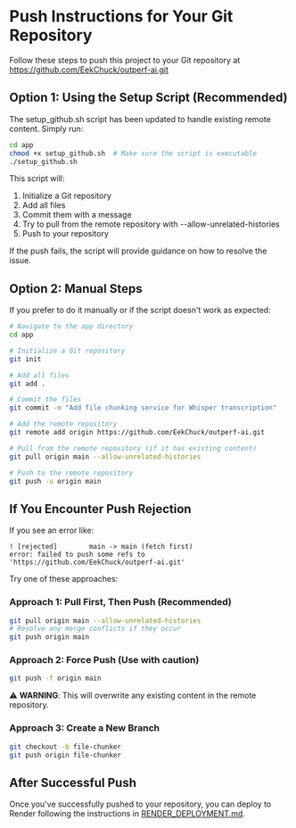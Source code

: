 # Push Instructions for Your Git Repository

Follow these steps to push this project to your Git repository at https://github.com/EekChuck/outperf-ai.git

## Option 1: Using the Setup Script (Recommended)

The setup_github.sh script has been updated to handle existing remote content. Simply run:

```bash
cd app
chmod +x setup_github.sh  # Make sure the script is executable
./setup_github.sh
```

This script will:
1. Initialize a Git repository
2. Add all files
3. Commit them with a message
4. Try to pull from the remote repository with --allow-unrelated-histories
5. Push to your repository

If the push fails, the script will provide guidance on how to resolve the issue.

## Option 2: Manual Steps

If you prefer to do it manually or if the script doesn't work as expected:

```bash
# Navigate to the app directory
cd app

# Initialize a Git repository
git init

# Add all files
git add .

# Commit the files
git commit -m "Add file chunking service for Whisper transcription"

# Add the remote repository
git remote add origin https://github.com/EekChuck/outperf-ai.git

# Pull from the remote repository (if it has existing content)
git pull origin main --allow-unrelated-histories

# Push to the remote repository
git push -u origin main
```

## If You Encounter Push Rejection

If you see an error like:
```
! [rejected]        main -> main (fetch first)
error: failed to push some refs to 'https://github.com/EekChuck/outperf-ai.git'
```

Try one of these approaches:

### Approach 1: Pull First, Then Push (Recommended)

```bash
git pull origin main --allow-unrelated-histories
# Resolve any merge conflicts if they occur
git push origin main
```

### Approach 2: Force Push (Use with caution)

```bash
git push -f origin main
```

⚠️ **WARNING**: This will overwrite any existing content in the remote repository.

### Approach 3: Create a New Branch

```bash
git checkout -b file-chunker
git push origin file-chunker
```

## After Successful Push

Once you've successfully pushed to your repository, you can deploy to Render following the instructions in [RENDER_DEPLOYMENT.md](app/fastapi-service/RENDER_DEPLOYMENT.md).